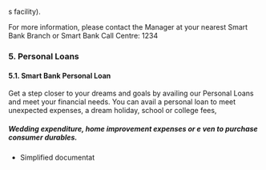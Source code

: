 s facility).

For more information, please contact the Manager at your nearest Smart Bank Branch or Smart Bank Call Centre: 1234

### 5. Personal Loans

#### 5.1. Smart Bank Personal Loan

Get a step closer to your dreams and goals by availing our Personal Loans and meet your financial needs. You can avail a personal loan to meet unexpected expenses, a dream holiday, school or college fees,

##### Wedding expenditure, home improvement expenses or e ven to purchase consumer durables.

- Simplified documentat